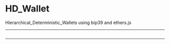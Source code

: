 # HD_Wallet
Hierarchical_Deterministic_Wallets using bip39 and ethers.js
<hr>

<img src="https://komarev.com/ghpvc/?username=GodhandedhdWallets&label=Hellos&style=for-the-badge&color=blueviolet" alt=""/>
<hr>
